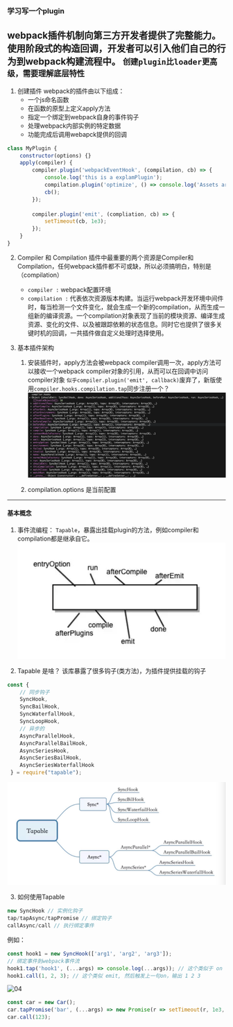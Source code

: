 ### 学习写一个plugin

webpack插件机制向第三方开发者提供了完整能力。使用阶段式的构造回调，开发者可以引入他们自己的行为到webpack构建流程中。
`创建plugin比loader更高级，需要理解底层特性`
---

1. 创建插件
webpack的插件由以下组成：
    - 一个js命名函数
    - 在函数的原型上定义apply方法
    - 指定一个绑定到webpack自身的事件钩子
    - 处理webpack内部实例的特定数据
    - 功能完成后调用webapck提供的回调

``` js
class MyPlugin {
    constructor(options) {}
    apply(compiler) {
        compiler.plugin('webpackEventHook', (compilation, cb) => {
            console.log('this is a explamPlugin');
            compilation.plugin('optimize', () => console.log('Assets are begin optimized.'));
            cb();
        });

        compiler.plugin('emit', (compliation, cb) => {
            setTimeout(cb, 1e3);
        });
    }
}
```

2. Compiler 和 Compilation
插件中最重要的两个资源是Compiler和Compilation，任何webpack插件都不可或缺，所以必须搞明白，特别是（compilation）
    - `compiler :` webpack配置环境
    - `compilation :` 代表依次资源版本构建。当运行webpack开发环境中间件时，每当检测一个文件变化，就会生成一个新的compilation，从而生成一组新的编译资源。一个compilation对象表现了当前的模块资源、编译生成资源、变化的文件、以及被跟踪依赖的状态信息。同时它也提供了很多关键时机的回调，一共插件做自定义处理时选择使用。

3. 基本插件架构
    1. 安装插件时，apply方法会被webpack compiler调用一次，apply方法可以接收一个webpack compiler对象的引用，从而可以在回调中访问compiler对象
    `似乎compiler.plugin('emit', callback)`废弃了，新版使用`compiler.hooks.compilation.tap`同步注册一个？
    ![compiler.hooks](./imgs/01.png)

    2. compilation.options 是当前配置
 
 ---
#### 基本概念

1. 事件流编程： `Tapable`，暴露出挂载plugin的方法，例如compiler和compilation都是继承自它。
![图](./imgs/02.jpg)

2. Tapable 是啥？
该库暴露了很多钩子(类方法)，为插件提供挂载的钩子
``` js
const { 
    // 同步钩子
	SyncHook,
	SyncBailHook,
	SyncWaterfallHook,
	SyncLoopHook,
    // 异步的
	AsyncParallelHook,
	AsyncParallelBailHook,
	AsyncSeriesHook,
	AsyncSeriesBailHook,
	AsyncSeriesWaterfallHook
 } = require("tapable");
```
![03](./imgs/03.jpg)

3. 如何使用Tapable
``` js
new SyncHook // 实例化钩子
tap/tapAsync/tapPromise // 绑定钩子 
callAsync/call // 执行绑定事件
```
例如： 
``` js
const hook1 = new SyncHook(['arg1', 'arg2', 'arg3']);
// 绑定事件到webpack事件流
hook1.tap('hook1', (...args) => console.log(...args)); // 这个类似于 on
hook1.call(1, 2, 3); // 这个类似 emit, 然后触发上一句on，输出 1 2 3
```
![04]('./imgs/04.jpg')

``` js
const car = new Car();
car.tapPromise('bar', (...args) => new Promise(r => setTimeout(r, 1e3, ...args)));
car.call(123);
```


